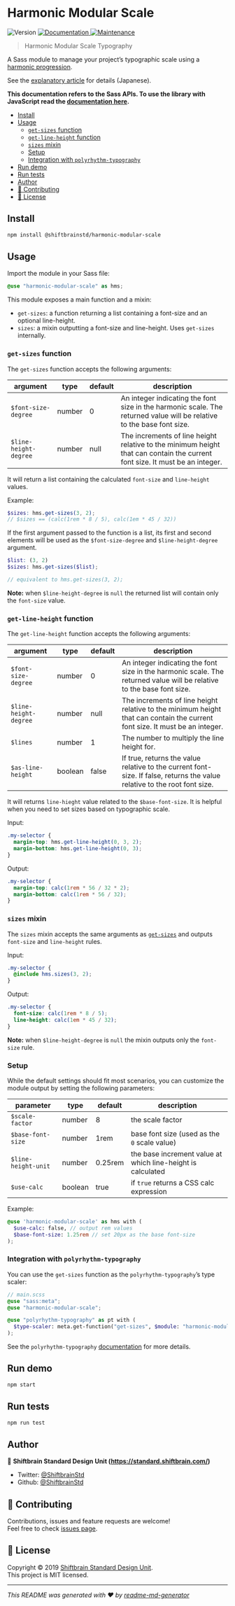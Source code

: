 # Harmonic Modular Scale

<p>
  <img alt="Version" src="https://img.shields.io/badge/version-1.0.0-blue.svg?cacheSeconds=2592000" />
  <a href="https://github.com/ShiftbrainStd/harmonic-modular-scale#readme" target="_blank">
    <img alt="Documentation" src="https://img.shields.io/badge/documentation-yes-brightgreen.svg" />
  </a>
  <a href="https://github.com/ShiftbrainStd/harmonic-modular-scale/graphs/commit-activity" target="_blank">
    <img alt="Maintenance" src="https://img.shields.io/badge/Maintained%3F-yes-green.svg" />
  </a>
</p>

> Harmonic Modular Scale Typography

A Sass module to manage your project’s typographic scale using a [harmonic progression](<https://en.wikipedia.org/wiki/Harmonic_progression_(mathematics)>).

See the [explanatory article](https://standard.shiftbrain.com/blog/harmonious-proportions-in-type-sizes) for details (Japanese).

**This documentation refers to the Sass APIs. To use the library with JavaScript read the [documentation here](docs/javascript-api.md).**

<!-- TOC -->

- [Install](#install)
- [Usage](#usage)
  - [`get-sizes` function](#get-sizes-function)
  - [`get-line-height` function](#get-line-height-function)
  - [`sizes` mixin](#sizes-mixin)
  - [Setup](#setup)
  - [Integration with `polyrhythm-typography`](#integration-with-polyrhythm-typography)
- [Run demo](#run-demo)
- [Run tests](#run-tests)
- [Author](#author)
- [🤝 Contributing](#🤝-contributing)
- [📝 License](#📝-license)

<!-- /TOC -->

## Install

```sh
npm install @shiftbrainstd/harmonic-modular-scale
```

## Usage

Import the module in your Sass file:

```scss
@use "harmonic-modular-scale" as hms;
```

This module exposes a main function and a mixin:

- `get-sizes`: a function returning a list containing a font-size and an optional line-height.
- `sizes`: a mixin outputting a font-size and line-height. Uses `get-sizes` internally.

### `get-sizes` function

The `get-sizes` function accepts the following arguments:

| argument              | type   | default | description                                                                                                                 |
| --------------------- | ------ | ------- | --------------------------------------------------------------------------------------------------------------------------- |
| `$font-size-degree`   | number | 0       | An integer indicating the font size in the harmonic scale. The returned value will be relative to the base font size.       |
| `$line-height-degree` | number | null    | The increments of line height relative to the minimum height that can contain the current font size. It must be an integer. |

It will return a list containing the calculated `font-size` and `line-height` values.

Example:

```scss
$sizes: hms.get-sizes(3, 2);
// $sizes == (calc(1rem * 8 / 5), calc(1em * 45 / 32))
```

If the first argument passed to the function is a list, its first and second elements will be used as the `$font-size-degree` and `$line-height-degree` argument.

```scss
$list: (3, 2)
$sizes: hms.get-sizes($list);

// equivalent to hms.get-sizes(3, 2);
```

**Note:** when `$line-height-degree` is `null` the returned list will contain only the `font-size` value.

### `get-line-height` function

The `get-line-height` function accepts the following arguments:

| argument              | type    | default | description                                                                                                                 |
| --------------------- | ------- | ------- | --------------------------------------------------------------------------------------------------------------------------- |
| `$font-size-degree`   | number  | 0       | An integer indicating the font size in the harmonic scale. The returned value will be relative to the base font size.       |
| `$line-height-degree` | number  | null    | The increments of line height relative to the minimum height that can contain the current font size. It must be an integer. |
| `$lines`              | number  | 1       | The number to multiply the line height for.                                                                                 |
| `$as-line-height`     | boolean | false   | If true, returns the value relative to the current font-size. If false, returns the value relative to the root font size.   |

It will returns `line-hieght` value related to the `$base-font-size`. It is helpful when you need to set sizes based on typographic scale.

Input:

```scss
.my-selector {
  margin-top: hms.get-line-height(0, 3, 2);
  margin-bottom: hms.get-line-height(0, 3);
}
```

Output:

```scss
.my-selector {
  margin-top: calc(1rem * 56 / 32 * 2);
  margin-bottom: calc(1rem * 56 / 32);
}
```

### `sizes` mixin

The `sizes` mixin accepts the same arguments as [`get-sizes`](#get-sizes) and outputs `font-size` and `line-height` rules.

Input:

```scss
.my-selector {
  @include hms.sizes(3, 2);
}
```

Output:

```css
.my-selector {
  font-size: calc(1rem * 8 / 5);
  line-height: calc(1em * 45 / 32);
}
```

**Note:** when `$line-height-degree` is `null` the mixin outputs only the `font-size` rule.

### Setup

While the default settings should fit most scenarios, you can customize the module output by setting the following parameters:

| parameter           | type    | default | description                                                 |
| ------------------- | ------- | ------- | ----------------------------------------------------------- |
| `$scale-factor`     | number  | 8       | the scale factor                                            |
| `$base-font-size`   | number  | 1rem    | base font size (used as the `0` scale value)                |
| `$line-height-unit` | number  | 0.25rem | the base increment value at which line-height is calculated |
| `$use-calc`         | boolean | true    | if `true` returns a CSS calc expression                     |

Example:

```scss
@use 'harmonic-modular-scale' as hms with (
  $use-calc: false, // output rem values
  $base-font-size: 1.25rem // set 20px as the base font-size
);
```

### Integration with `polyrhythm-typography`

You can use the `get-sizes` function as the `polyrhythm-typography`’s type scaler:

```scss
// main.scss
@use "sass:meta";
@use "harmonic-modular-scale";

@use "polyrhythm-typography" as pt with (
  $type-scaler: meta.get-function("get-sizes", $module: "harmonic-modular-scale")
);
```

See the `polyrhythm-typography` [documentation](https://github.com/ShiftbrainStd/polyrhythm-typography#use-a-custom-type-scaler-calculator) for more details.

## Run demo

```sh
npm start
```

## Run tests

```sh
npm run test
```

## Author

👤 **Shiftbrain Standard Design Unit (https://standard.shiftbrain.com/)**

- Twitter: [@ShiftbrainStd](https://twitter.com/ShiftbrainStd)
- Github: [@ShiftbrainStd](https://github.com/ShiftbrainStd)

## 🤝 Contributing

Contributions, issues and feature requests are welcome!<br />Feel free to check [issues page](https://github.com/devjam/harmonic-modular-scale/issues).

## 📝 License

Copyright © 2019 [Shiftbrain Standard Design Unit](https://standard.shiftbrain.com/).<br />This project is MIT licensed.

---

_This README was generated with ❤️ by [readme-md-generator](https://github.com/kefranabg/readme-md-generator)_
